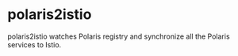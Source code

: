 # polaris2istio
polaris2istio watches Polaris registry and synchronize all the Polaris services to Istio.
